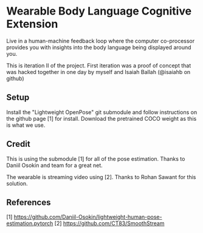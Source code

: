 # Wearable Body Language Cognitive Extension

Live in a human-machine feedback loop where the computer co-processor provides you with insights into the body language being displayed around you.

This is iteration II of the project. First iteration was a proof of concept that was hacked together in one day by myself and Isaiah Ballah (@isaiahb on github)

## Setup

Install the "Lightweight OpenPose" git submodule and follow instructions on the github page [1] for install. Download the pretrained COCO weight as this is what we use.

## Credit

This is using the submodule [1] for all of the pose estimation. Thanks to Daniil Osokin and team for a great net.

The wearable is streaming video using [2]. Thanks to Rohan Sawant for this solution.

## References

[1] https://github.com/Daniil-Osokin/lightweight-human-pose-estimation.pytorch
[2] https://github.com/CT83/SmoothStream
